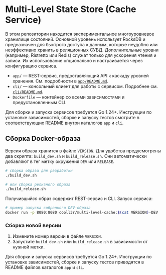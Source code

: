 # Multi-Level State Store (Cache Service)

В этом репозитории находится экспериментальное многоуровневое хранилище
состояний. Основной уровень использует RocksDB и предназначен для быстрого
доступа к данным, которые неудобно или неэффективно хранить в реляционных
СУБД. Дополнительные уровни (например, Ristretto или Redis) служат только для
ускорения чтения и записи.
Их использование опционально и настраивается через конфигурацию сервиса.

* `app/` — REST‑сервис, предоставляющий API к каскаду уровней хранения. См.
  подробности в [`app/README.md`](app/README.md).
* `cli/` — консольный клиент для работы с сервисом. Подробнее см.
  [`cli/README.md`](cli/README.md).
* `Dockerfile` — контейнер со всеми зависимостями и предустановленным CLI.


Для сборки и запуска сервисов требуется Go 1.24+. Инструкции по
установке зависимостей, сборке и запуску тестов смотрите в
соответствующих README внутри каталогов `app` и `cli`.


## Сборка Docker-образа

Версия образа хранится в файле `VERSION`. Для удобства предусмотрены два
скрипта: `build_dev.sh` и `build_release.sh`. Они автоматически добавляют в тег
метку окружения `DEV` или `RELEASE`.

```bash
# сборка образа для разработки
./build_dev.sh

# или сборка релизного образа
./build_release.sh
```

Получившийся образ содержит REST‑сервис и CLI. Запуск сервиса:

```bash
# пример запуска собранного DEV-образа
docker run -p 8080:8080 cooll3r/multi-level-cache:$(cat VERSION)-DEV
```

### Сборка новой версии

1. Измените номер версии в файле `VERSION`.
2. Запустите `build_dev.sh` или `build_release.sh` в зависимости от нужной метки.

Для сборки и запуска сервисов требуется Go 1.24+. Инструкции по установке
зависимостей, сборке и запуску тестов приводятся в README файлов каталогов
`app` и `cli`.
